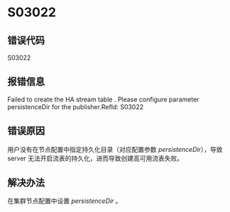 # S03022

## 错误代码

S03022

## 报错信息

Failed to create the HA stream table <xxx>. Please configure parameter
persistenceDir for the publisher.RefId: S03022

## 错误原因

用户没有在节点配置中指定持久化目录（对应配置参数 *persistenceDir*），导致 server
无法开启流表的持久化，进而导致创建高可用流表失败。

## 解决办法

在集群节点配置中设置 *persistenceDir* 。

